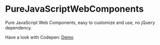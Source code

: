 # PureJavaScriptWebComponents
Pure JavaScript Web Components, easy to customize and use, no jQuery dependency.

Have a look with Codepen: <a href="https://codepen.io/prams/pen/ydgBjp" target="_blank">Demo</a>
